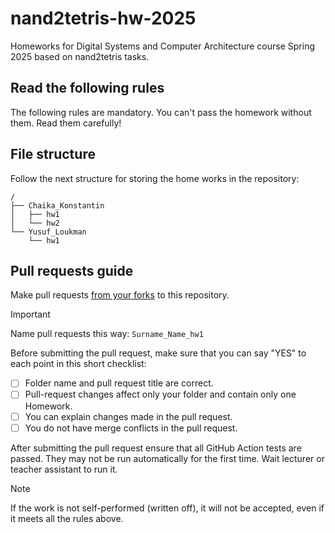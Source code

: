 # nand2tetris-hw-2025
Homeworks for Digital Systems and Computer Architecture course Spring 2025 based on nand2tetris tasks.

## Read the following rules
The following rules are mandatory. You can't pass the homework without them. Read them carefully!

## File structure
Follow the next structure for storing the home works in the repository:
```
/
├── Chaika_Konstantin
│   ├── hw1
│   └── hw2
└── Yusuf_Loukman
    └── hw1
```
## Pull requests guide
Make pull requests [from your forks](https://docs.github.com/en/pull-requests/collaborating-with-pull-requests/proposing-changes-to-your-work-with-pull-requests/creating-a-pull-request-from-a-fork) to this repository.  

> [!IMPORTANT]  
> Name pull requests this way:
> `Surname_Name_hw1`

Before submitting the pull request, make sure that you can say "YES" to each point in this short checklist:

- [ ] Folder name and pull request title are correct.
- [ ] Pull-request changes affect only your folder and contain only one Homework.
- [ ] You can explain changes made in the pull request.
- [ ] You do not have merge conflicts in the pull request.

After submitting the pull request ensure that all GitHub Action tests are passed.
They may not be run automatically for the first time.
Wait lecturer or teacher assistant to run it.

> [!NOTE]  
> If the work is not self-performed (written off), it will not be accepted, even if it meets all the rules above.
